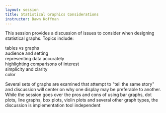 ```yaml
---
layout: session
title: Statistical Graphics Considerations
instructor: Dawn Koffman
---
```




This session provides a discussion of issues to consider when designing statistical graphs. Topics include:

tables vs graphs <br>
audience and setting <br>
representing data accurately <br>
highlighting comparisons of interest <br>
simplicity and clarity <br>
color <br>

Several sets of graphs are examined that attempt to "tell the same story" and discussion will center on why one display may be preferable to another. While the session goes over the pros and cons of using bar graphs, dot plots, line graphs, box plots, violin plots and several other graph types, the discussion is implementation tool independent
